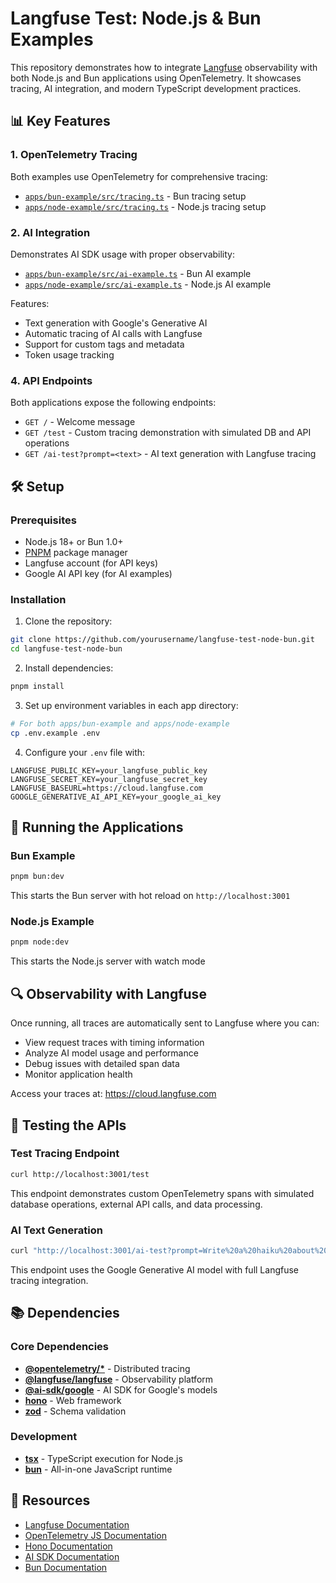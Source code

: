 # Langfuse Test: Node.js & Bun Examples

This repository demonstrates how to integrate [Langfuse](https://langfuse.com) observability with both Node.js and Bun applications using OpenTelemetry. It showcases tracing, AI integration, and modern TypeScript development practices.

## 📊 Key Features

### 1. OpenTelemetry Tracing
Both examples use OpenTelemetry for comprehensive tracing:
- [`apps/bun-example/src/tracing.ts`](apps/bun-example/src/tracing.ts) - Bun tracing setup
- [`apps/node-example/src/tracing.ts`](apps/node-example/src/tracing.ts) - Node.js tracing setup

### 2. AI Integration
Demonstrates AI SDK usage with proper observability:
- [`apps/bun-example/src/ai-example.ts`](apps/bun-example/src/ai-example.ts) - Bun AI example
- [`apps/node-example/src/ai-example.ts`](apps/node-example/src/ai-example.ts) - Node.js AI example

Features:
- Text generation with Google's Generative AI
- Automatic tracing of AI calls with Langfuse
- Support for custom tags and metadata
- Token usage tracking

### 4. API Endpoints

Both applications expose the following endpoints:

- `GET /` - Welcome message
- `GET /test` - Custom tracing demonstration with simulated DB and API operations
- `GET /ai-test?prompt=<text>` - AI text generation with Langfuse tracing


## 🛠️ Setup

### Prerequisites
- Node.js 18+ or Bun 1.0+
- [PNPM](https://pnpm.io/) package manager
- Langfuse account (for API keys)
- Google AI API key (for AI examples)

### Installation

1. Clone the repository:
```bash
git clone https://github.com/yourusername/langfuse-test-node-bun.git
cd langfuse-test-node-bun
```

2. Install dependencies:
```bash
pnpm install
```

3. Set up environment variables in each app directory:
```bash
# For both apps/bun-example and apps/node-example
cp .env.example .env
```

4. Configure your `.env` file with:
```env
LANGFUSE_PUBLIC_KEY=your_langfuse_public_key
LANGFUSE_SECRET_KEY=your_langfuse_secret_key
LANGFUSE_BASEURL=https://cloud.langfuse.com
GOOGLE_GENERATIVE_AI_API_KEY=your_google_ai_key
```

## 🚀 Running the Applications

### Bun Example
```bash
pnpm bun:dev
```
This starts the Bun server with hot reload on `http://localhost:3001`

### Node.js Example
```bash
pnpm node:dev
```
This starts the Node.js server with watch mode

## 🔍 Observability with Langfuse

Once running, all traces are automatically sent to Langfuse where you can:
- View request traces with timing information
- Analyze AI model usage and performance
- Debug issues with detailed span data
- Monitor application health

Access your traces at: https://cloud.langfuse.com

## 🧪 Testing the APIs

### Test Tracing Endpoint
```bash
curl http://localhost:3001/test
```
This endpoint demonstrates custom OpenTelemetry spans with simulated database operations, external API calls, and data processing.

### AI Text Generation
```bash
curl "http://localhost:3001/ai-test?prompt=Write%20a%20haiku%20about%20observability"
```
This endpoint uses the Google Generative AI model with full Langfuse tracing integration.

## 📚 Dependencies

### Core Dependencies
- **[@opentelemetry/*](https://opentelemetry.io/)** - Distributed tracing
- **[@langfuse/langfuse](https://langfuse.com)** - Observability platform
- **[@ai-sdk/google](https://sdk.vercel.ai/)** - AI SDK for Google's models
- **[hono](https://hono.dev)** - Web framework
- **[zod](https://zod.dev)** - Schema validation

### Development
- **[tsx](https://github.com/esbuild-kit/tsx)** - TypeScript execution for Node.js
- **[bun](https://bun.sh)** - All-in-one JavaScript runtime


## 🔗 Resources

- [Langfuse Documentation](https://langfuse.com/docs)
- [OpenTelemetry JS Documentation](https://opentelemetry.io/docs/instrumentation/js/)
- [Hono Documentation](https://hono.dev/getting-started/basic)
- [AI SDK Documentation](https://sdk.vercel.ai/docs)
- [Bun Documentation](https://bun.sh/docs)